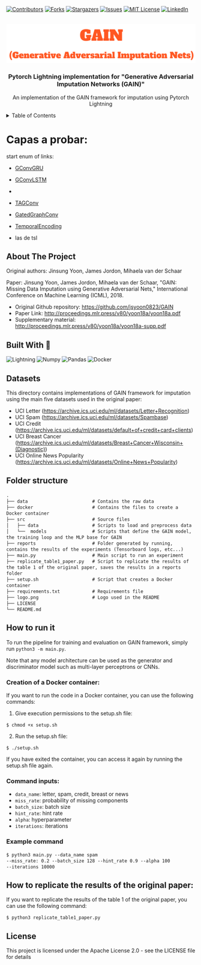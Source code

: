 [![Contributors][contributors-shield]][contributors-url]
[![Forks][forks-shield]][forks-url]
[![Stargazers][stars-shield]][stars-url]
[![Issues][issues-shield]][issues-url]
[![MIT License][license-shield]][license-url]
[![LinkedIn][linkedin-shield]][linkedin-url]

<!-- PROJECT LOGO -->
<br />
<div align="center">
  <a href="https://github.com/javiersgjavi/GAIN-Pytorch-Lightning">
    <img src="logo.png"  alt="Logo" >
  </a>

  <h3 align="center">Pytorch Lightning implementation for "Generative Adversarial Imputation Networks (GAIN)"</h3>

  <p align="center">
    An implementation of the GAIN framework for imputation using Pytorch Lightning
    <br />
  </p>
</div>



<!-- TABLE OF CONTENTS -->
<details>
  <summary>Table of Contents</summary>
  <ol>
    <li>
      <a href="#about-the-project">About The Project</a>
    </li>
    <li><a href="#built-with">Built With</a></li>
    <li>
      <a href="#datasets">Datasets</a>
    </li>
    <li>
      <a href="#getting-started">Folder structure</a>
    </li>
    <li><a href="#how-to-run-it">How to run it</a></li>
    <ul>
      <li><a href="#creation-of-a-docker-container">Creation of a Docker container</a></li>
      <li><a href="#command-inputs">Command inputs</a></li>
      <li><a href="#example-command">Example command</a></li>
    </ul>
    <li><a href="#how-to-replicate-the-results-of-the-original-paper">How to replicate the results of the original paper</a></li>
    <li><a href="#license">License</a></li>
  </ol>
</details>


# Capas a probar:

start enum of links:
- [GConvGRU](https://pytorch-geometric-temporal.readthedocs.io/en/latest/modules/root.html#id16)
- [GConvLSTM](https://pytorch-geometric-temporal.readthedocs.io/en/latest/modules/root.html#id17)
- 
- [TAGConv](https://pytorch-geometric.readthedocs.io/en/latest/generated/torch_geometric.nn.conv.TAGConv.html#torch_geometric.nn.conv.TAGConv)
- [GatedGraphConv](https://pytorch-geometric.readthedocs.io/en/latest/modules/nn.html#torch_geometric.nn.conv.GatedGraphConv)
- [TemporalEncoding](https://pytorch-geometric.readthedocs.io/en/latest/modules/nn.html#torch_geometric.nn.encoding.TemporalEncoding)

- las de tsl
<a name="about-the-project"/>

## About The Project

Original authors: Jinsung Yoon, James Jordon, Mihaela van der Schaar

Paper: Jinsung Yoon, James Jordon, Mihaela van der Schaar, 
"GAIN: Missing Data Imputation using Generative Adversarial Nets," 
International Conference on Machine Learning (ICML), 2018.

- Original Github repository: https://github.com/jsyoon0823/GAIN
- Paper Link: http://proceedings.mlr.press/v80/yoon18a/yoon18a.pdf
- Supplementary material: http://proceedings.mlr.press/v80/yoon18a/yoon18a-supp.pdf

<a name="built-with"/>

## Built With :hammer:
![Lightning](https://img.shields.io/badge/PyTorch%20Lightning-792EE5.svg?style=for-the-badge&logo=PyTorch-Lightning&logoColor=white)
![Numpy](https://img.shields.io/badge/Numpy-777BB4.svg?style=for-the-badge&logo=Numpy&logoColor=white)
![Pandas](https://img.shields.io/badge/Pandas-2C2D72.svg?style=for-the-badge&logo=Pandas&logoColor=white)
![Docker](https://img.shields.io/badge/Docker-2496ED.svg?style=for-the-badge&logo=Docker&logoColor=white)




<a name="datasets"/>

## Datasets
This directory contains implementations of GAIN framework for imputation
using the main five datasets used in the original paper:

-   UCI Letter (https://archive.ics.uci.edu/ml/datasets/Letter+Recognition)
-   UCI Spam (https://archive.ics.uci.edu/ml/datasets/Spambase)
-   UCI Credit (https://archive.ics.uci.edu/ml/datasets/default+of+credit+card+clients)
-   UCI Breast Cancer (https://archive.ics.uci.edu/ml/datasets/Breast+Cancer+Wisconsin+(Diagnostic))
-   UCI Online News Popularity (https://archive.ics.uci.edu/ml/datasets/Online+News+Popularity)

<a name="folder-structure"/>

## Folder structure

    .
    ├── data                        # Contains the raw data
    ├── docker                      # Contains the files to create a Docker container
    ├── src                         # Source files 
    │   ├── data                    # Scripts to load and preprocess data
    │   └──  models                 # Scripts that define the GAIN model, the training loop and the MLP base for GAIN
    ├── reports                     # Folder generated by running, contains the results of the experiments (Tensorboard logs, etc...)
    ├── main.py                     # Main script to run an experiment
    ├── replicate_table1_paper.py   # Script to replicate the results of the table 1 of the original paper, saves the results in a reports folder
    ├── setup.sh                    # Script that creates a Docker container
    ├── requirements.txt            # Requirements file
    ├── logo.png                    # Logo used in the README
    ├── LICENSE
    └── README.md

<a name="how-to-run-it"/>

## How to run it

To run the pipeline for training and evaluation on GAIN framework, simply run 
``python3 -m main.py``.

Note that any model architecture can be used as the generator and 
discriminator model such as multi-layer perceptrons or CNNs. 


<a name="creation-of-a-docker-container"/>

### Creation of a Docker container:

If you want to run the code in a Docker container, you can use the following commands:

1. Give execution permissions to the setup.sh file:
```shell
$ chmod +x setup.sh
```
2. Run the setup.sh file:

```shell
$ ./setup.sh
```

If you have exited the container, you can access it again by running the setup.sh file again.

<a name="command-inputs"/>

### Command inputs:

-   ``data_name``: letter, spam, credit, breast or news
-   ``miss_rate``: probability of missing components
-   ``batch_size``: batch size
-   ``hint_rate``: hint rate
-   ``alpha``: hyperparameter
-   ``iterations``: iterations

<a name="example-command"/>

### Example command

```shell
$ python3 main.py --data_name spam 
--miss_rate: 0.2 --batch_size 128 --hint_rate 0.9 --alpha 100
--iterations 10000
```

<a name="how-to-replicate-the-results-of-the-original-paper"/>

## How to replicate the results of the original paper:

If you want to replicate the results of the table 1 of the original paper, you can use the following command:

```shell
$ python3 replicate_table1_paper.py
```

## License
This project is licensed under the Apache License 2.0 - see the LICENSE file for details


[contributors-shield]: https://img.shields.io/github/contributors/javiersgjavi/GAIN-Pytorch-Lightning.svg?style=for-the-badge
[contributors-url]: https://github.com/javiersgjavi/GAIN-Pytorch-Lightning/graphs/contributors
[forks-shield]: https://img.shields.io/github/forks/javiersgjavi/GAIN-Pytorch-Lightning.svg?style=for-the-badge
[forks-url]: https://github.com/javiersgjavi/GAIN-Pytorch-Lightning/network/members
[stars-shield]: https://img.shields.io/github/stars/javiersgjavi/GAIN-Pytorch-Lightning.svg?style=for-the-badge
[stars-url]: https://github.com/javiersgjavi/GAIN-Pytorch-Lightning/stargazers
[issues-shield]: https://img.shields.io/github/issues/javiersgjavi/GAIN-Pytorch-Lightning.svg?style=for-the-badge
[issues-url]: https://github.com/javiersgjavi/GAIN-Pytorch-Lightning/issues
[license-shield]: https://img.shields.io/github/license/javiersgjavi/GAIN-Pytorch-Lightning.svg?style=for-the-badge
[license-url]: https://github.com/javiersgjavi/GAIN-Pytorch-Lightning/blob/master/LICENSE
[linkedin-shield]: https://img.shields.io/badge/-LinkedIn-black.svg?style=for-the-badge&logo=linkedin&colorB=555
[linkedin-url]: https://linkedin.com/in/javier-solis-garcia/